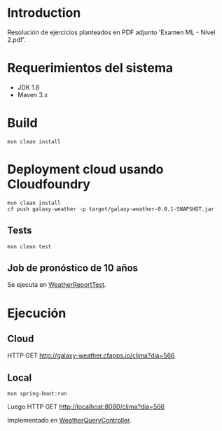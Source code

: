 # Introduction

Resolución de ejercicios planteados en PDF adjunto 'Examen ML - Nivel 2.pdf'.

# Requerimientos del sistema

* JDK 1.8
* Maven 3.x

# Build

```
mvn clean install
```
# Deployment cloud usando Cloudfoundry

```
mvn clean install
cf push galaxy-weather -p target/galaxy-weather-0.0.1-SNAPSHOT.jar
```

## Tests

```
mvn clean test
```

## Job de pronóstico de 10 años

Se ejecuta en [WeatherReportTest](src/test/java/com/mercadolibre/galaxy/weather/report/WeatherReportTest).

# Ejecución

## Cloud

HTTP GET <http://galaxy-weather.cfapps.io/clima?dia=566>

## Local

```
mvn spring-boot:run
```

Luego HTTP GET <http://localhost:8080/clima?dia=566>

Implementado en [WeatherQueryController](src/main/java/com/mercadolibre/galaxy/weather/report/WeatherQueryController.java).
